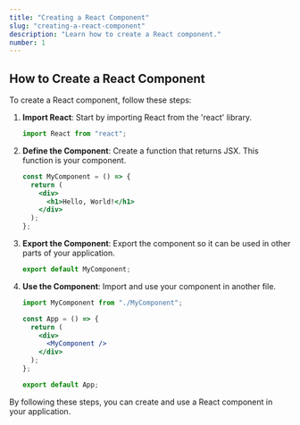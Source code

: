 ```yaml
---
title: "Creating a React Component"
slug: "creating-a-react-component"
description: "Learn how to create a React component."
number: 1
---
```


## How to Create a React Component

To create a React component, follow these steps:

1. **Import React**: Start by importing React from the 'react' library.

   ```jsx
   import React from "react";
   ```

2. **Define the Component**: Create a function that returns JSX. This function is your component.

   ```jsx
   const MyComponent = () => {
     return (
       <div>
         <h1>Hello, World!</h1>
       </div>
     );
   };
   ```

3. **Export the Component**: Export the component so it can be used in other parts of your application.

   ```jsx
   export default MyComponent;
   ```

4. **Use the Component**: Import and use your component in another file.

   ```jsx
   import MyComponent from "./MyComponent";

   const App = () => {
     return (
       <div>
         <MyComponent />
       </div>
     );
   };

   export default App;
   ```

By following these steps, you can create and use a React component in your application.
